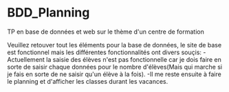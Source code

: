 # BDD_Planning
TP en base de données et web sur le thème d'un centre de formation

Veuillez retouver tout les éléments pour la base de données, le site de base est fonctionnel mais les différentes fonctionnalités ont divers souçis:
  -Actuellement la saisie des élèves n'est pas fonctionnelle car je dois faire en sorte de saisir chaque données pour le nombre d'élèves(Mais qui marche si je fais en sorte de ne saisir qu'un élève à la fois).
  -Il me reste ensuite à faire le planning et d'afficher les classes durant les vacances.
 
